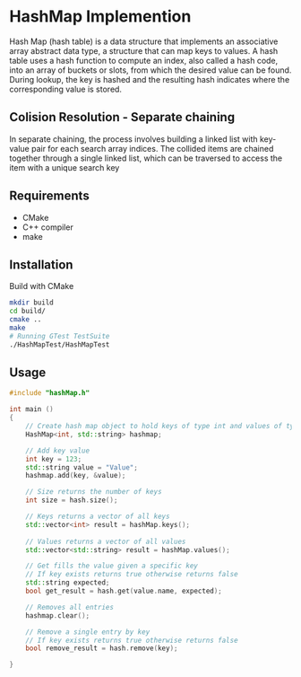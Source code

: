 # HashMap Implemention

Hash Map (hash table) is a data structure that implements an associative array abstract data type, a structure that can map keys to values. A hash table uses a hash function to compute an index, also called a hash code, into an array of buckets or slots, from which the desired value can be found. During lookup, the key is hashed and the resulting hash indicates where the corresponding value is stored.

## Colision Resolution - Separate chaining
 In separate chaining, the process involves building a linked list with key-value pair for each search array indices. The collided items are chained together through a single linked list, which can be traversed to access the item with a unique search key

## Requirements

- CMake
- C++ compiler
- make


## Installation

Build with CMake

```bash
mkdir build
cd build/
cmake .. 
make
# Running GTest TestSuite 
./HashMapTest/HashMapTest
```

## Usage

```C++
#include "hashMap.h"

int main ()
{
    // Create hash map object to hold keys of type int and values of type std::string
    HashMap<int, std::string> hashmap;

    // Add key value
    int key = 123;
    std::string value = "Value";
    hashmap.add(key, &value); 

    // Size returns the number of keys
    int size = hash.size();

    // Keys returns a vector of all keys
    std::vector<int> result = hashMap.keys();
    
    // Values returns a vector of all values
    std::vector<std::string> result = hashMap.values();

    // Get fills the value given a specific key
    // If key exists returns true otherwise returns false
    std::string expected;
    bool get_result = hash.get(value.name, expected);

    // Removes all entries
    hashmap.clear();

    // Remove a single entry by key
    // If key exists returns true otherwise returns false
    bool remove_result = hash.remove(key);

}

```
